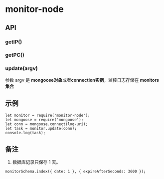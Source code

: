 # monitor-node

## API

### getIP()

### getPC()

### update(argv)
参数 argv 是 **mongoose对象**或者**connection实例**，监控日志存储在 **monitors集合**  

## 示例
  ```
  let monitor = require('monitor-node');
  let mongoose = require('mongoose');
  let conn = mongoose.connect(log-uri);
  let task = monitor.update(conn);
  console.log(task);
  ```

## 备注
1. 数据库记录只保存 1 天。  
  ```
  monitorSchema.index({ date: 1 }, { expireAfterSeconds: 3600 });
  ```
  